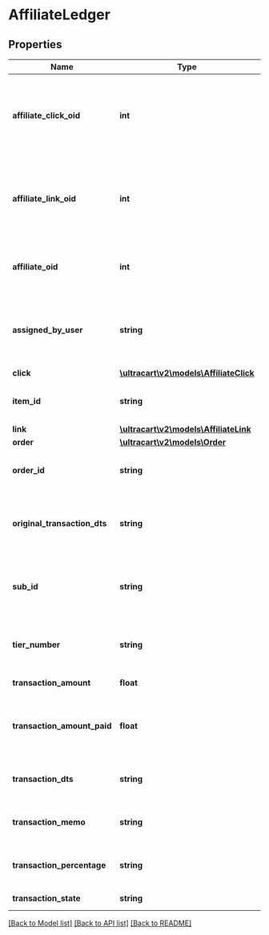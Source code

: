 # AffiliateLedger

## Properties
Name | Type | Description | Notes
------------ | ------------- | ------------- | -------------
**affiliate_click_oid** | **int** | Unique object identifier for the click associated with this ledger entry | [optional] 
**affiliate_link_oid** | **int** | Unique object identifier for the link that this click is associated with | [optional] 
**affiliate_oid** | **int** | Affiliate object ID associated with this transaction | [optional] 
**assigned_by_user** | **string** | User that assigned the transaction if it was done manually | [optional] 
**click** | [**\ultracart\v2\models\AffiliateClick**](AffiliateClick.md) |  | [optional] 
**item_id** | **string** | Item ID associated with this transaction | [optional] 
**link** | [**\ultracart\v2\models\AffiliateLink**](AffiliateLink.md) |  | [optional] 
**order** | [**\ultracart\v2\models\Order**](Order.md) |  | [optional] 
**order_id** | **string** | Order ID associated with this transaction | [optional] 
**original_transaction_dts** | **string** | Date/time of the original transaction for reversals | [optional] 
**sub_id** | **string** | Sub ID associated with transaction (from the click) | [optional] 
**tier_number** | **string** | Tier number that this transaction earned | [optional] 
**transaction_amount** | **float** | Transaction amount | [optional] 
**transaction_amount_paid** | **float** | Amount of the transaction that has been paid out. | [optional] 
**transaction_dts** | **string** | Date/time that the transaction was made | [optional] 
**transaction_memo** | **string** | Memo explaining the transaction | [optional] 
**transaction_percentage** | **string** | Percentage associated with this transaction | [optional] 
**transaction_state** | **string** | Transaction state | [optional] 

[[Back to Model list]](../README.md#documentation-for-models) [[Back to API list]](../README.md#documentation-for-api-endpoints) [[Back to README]](../README.md)


